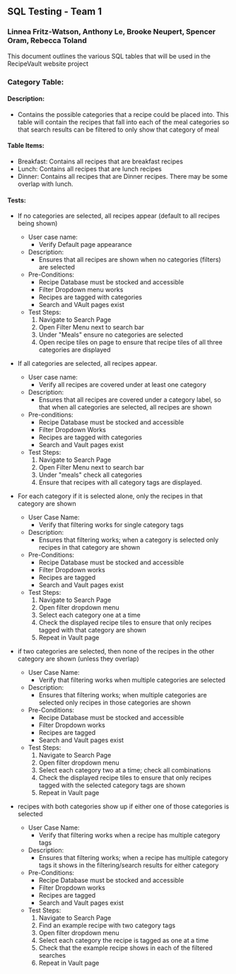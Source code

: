 ## SQL Testing - Team 1 <br>
### Linnea Fritz-Watson, Anthony Le, Brooke Neupert, Spencer Oram, Rebecca Toland

This document outlines the various SQL tables that will be used in the RecipeVault website project <br>
### Category Table: <br>
#### Description:
- Contains the possible categories that a recipe could be placed into. This table will contain the recipes that fall into each of the meal categories so that search results can be filtered to only show that category of meal
#### Table Items: 
- Breakfast: Contains all recipes that are breakfast recipes
- Lunch: Contains all recipes that are lunch recipes
- Dinner: Contains all recipes that are Dinner recipes. There may be some overlap with lunch.
#### Tests: 
- If no categories are selected, all recipes appear (default to all recipes being shown)
  - User case name:
    - Verify Default page appearance
  - Description:
    - Ensures that all recipes are shown when no categories (filters) are selected
  - Pre-Conditions:
    - Recipe Database must be stocked and accessible
    - Filter Dropdown menu works
    - Recipes are tagged with categories
    - Search and VAult pages exist
  - Test Steps:
    1. Navigate to Search Page
    2. Open Filter Menu next to search bar
    3. Under "Meals" ensure no categories are selected
    4. Open recipe tiles on page to ensure that recipe tiles of all three categories are displayed
  
- If all categories are selected, all recipes appear.
  - User case name:
    - Verify all recipes are covered under at least one category
  - Description:
    - Ensures that all recipes are covered under a category label, so that when all categories are selected, all recipes are shown
  - Pre-conditions:
    - Recipe Database must be stocked and accessible
    - Filter Dropdown Works
    - Recipes are tagged with categories
    - Search and Vault pages exist
  - Test Steps:
    1. Navigate to Search Page
    2. Open Filter Menu next to search bar
    3. Under "meals" check all categories
    4. Ensure that recipes with all category tags are displayed. 
- For each category if it is selected alone, only the recipes in that category are shown
  - User Case Name:
    - Verify that filtering works for single category tags
  - Description:
    - Ensures that filtering works; when a category is selected only recipes in that category are shown
  - Pre-Conditions:
    - Recipe Database must be stocked and accessible
    - Filter Dropdown works
    - Recipes are tagged
    - Search and Vault pages exist
  - Test Steps:
    1. Navigate to Search Page
    2. Open filter dropdown menu
    3. Select each category one at a time
    4. Check the displayed recipe tiles to ensure that only recipes tagged with that category are shown
    5. Repeat in Vault page
- if two categories are selected, then none of the recipes in the other category are shown (unless they overlap)
  - User Case Name:
    - Verify that filtering works when multiple categories are selected
  - Description:
    - Ensures that filtering works; when multiple categories are selected only recipes in those categories are shown
  - Pre-Conditions:
    - Recipe Database must be stocked and accessible
    - Filter Dropdown works
    - Recipes are tagged
    - Search and Vault pages exist
  - Test Steps:
    1. Navigate to Search Page
    2. Open filter dropdown menu
    3. Select each category two at a time; check all combinations
    4. Check the displayed recipe tiles to ensure that only recipes tagged with the selected category tags are shown
    5. Repeat in Vault page
- recipes with both categories show up if either one of those categories is selected
  - User Case Name:
    - Verify that filtering works when a recipe has multiple category tags
  - Description:
    - Ensures that filtering works; when a recipe has multiple category tags it shows in the filtering/search results for either category
  - Pre-Conditions:
    - Recipe Database must be stocked and accessible
    - Filter Dropdown works
    - Recipes are tagged
    - Search and Vault pages exist
  - Test Steps:
    1. Navigate to Search Page
    2. Find an example recipe with two category tags
    3. Open filter dropdown menu
    4. Select each category the recipe is tagged as one at a time
    5. Check that the example recipe shows in each of the filtered searches
    6. Repeat in Vault page
